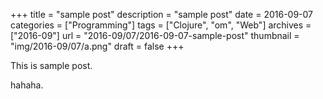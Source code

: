 +++
title = "sample post"
description = "sample post"
date = 2016-09-07
categories = ["Programming"]
tags = ["Clojure", "om", "Web"]
archives = ["2016-09"]
url = "2016-09/07/2016-09-07-sample-post"
thumbnail = "img/2016-09/07/a.png"
draft = false
+++

This is sample post.

<!--more-->

hahaha.

